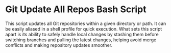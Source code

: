 # Git Update All Repos Bash Script

This script updates all Git repositories within a given directory or path. It can be easily aliased in a shell profile for quick execution. What sets this script apart is its ability to safely handle local changes by stashing them before switching branches and pulling the latest changes, helping avoid merge conflicts and making repository updates smoother.


